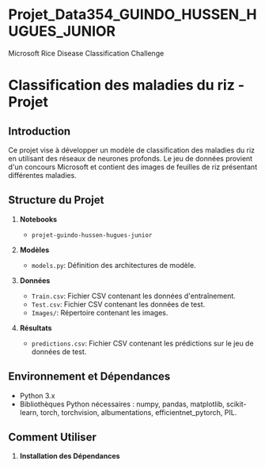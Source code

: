 # Projet_Data354_GUINDO_HUSSEN_HUGUES_JUNIOR
 Microsoft Rice Disease Classification Challenge

# Classification des maladies du riz - Projet 

## Introduction
Ce projet vise à développer un modèle de classification des maladies du riz en utilisant des réseaux de neurones profonds. Le jeu de données provient d'un concours Microsoft et contient des images de feuilles de riz présentant différentes maladies.

## Structure du Projet

1. **Notebooks**
   - `projet-guindo-hussen-hugues-junior`


3. **Modèles**
   - `models.py`: Définition des architectures de modèle.

4. **Données**
   - `Train.csv`: Fichier CSV contenant les données d'entraînement.
   - `Test.csv`: Fichier CSV contenant les données de test.
   - `Images/`: Répertoire contenant les images.

5. **Résultats**
   - `predictions.csv`: Fichier CSV contenant les prédictions sur le jeu de données de test.

## Environnement et Dépendances
- Python 3.x
- Bibliothèques Python nécessaires : numpy, pandas, matplotlib, scikit-learn, torch, torchvision, albumentations, efficientnet_pytorch, PIL.

## Comment Utiliser
1. **Installation des Dépendances**
